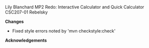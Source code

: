 Lily Blanchard
MP2 Redo: Interactive Calculator and Quick Calculator
CSC207-01 Rebelsky

**Changes**
* Fixed style errors noted by 'mvn checkstyle:check'

**Acknowledgements**
